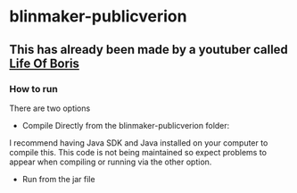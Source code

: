 # blinmaker-publicverion
## This has already been made by a youtuber called [Life Of Boris](https://www.youtube.com/watch?v=FMIZEfjYmtM)

### How to run

There are two options
- Compile Directly from the blinmaker-publicverion folder:

I recommend having Java SDK and Java installed on your computer to compile this. This code is not being maintained so expect problems to appear when compiling or running via the other option.

- Run from the jar file
